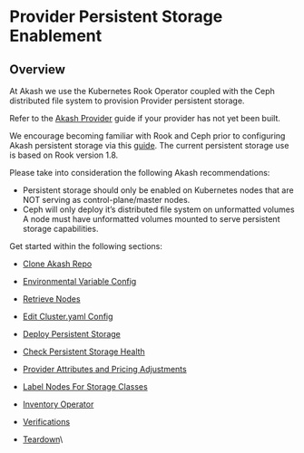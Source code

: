 # Provider Persistent Storage Enablement



## **Overview**

At Akash we use the Kubernetes Rook Operator coupled with the Ceph distributed file system to provision Provider persistent storage.

Refer to the  [Akash Provider](broken-reference) guide if your provider has not yet been built.

We encourage becoming familiar with Rook and Ceph prior to configuring Akash persistent storage via this [guide](https://rook.github.io/docs/rook/v1.8/).  The current persistent storage use is based on Rook version 1.8.

Please take into consideration the following Akash recommendations:

* Persistent storage should only be enabled on Kubernetes nodes that are NOT serving as control-plane/master nodes.
* Ceph will only deploy it’s distributed file system on unformatted volumes  A node must have unformatted volumes mounted to serve persistent storage capabilities.

Get started within the following sections:

* [Clone Akash Repo](broken-reference)
* [Environmental Variable Config](broken-reference)
* [Retrieve Nodes](broken-reference)
* [Edit Cluster.yaml Config](broken-reference)
* [Deploy Persistent Storage](broken-reference)
* [Check Persistent Storage Health](broken-reference)
* [Provider Attributes and Pricing Adjustments](broken-reference)
* [Label Nodes For Storage Classes](broken-reference)
* [Inventory Operator](broken-reference)
* [Verifications](broken-reference)
*   [Teardown](broken-reference)\


    \
     <a href="#attribute-adjustments" id="attribute-adjustments"></a>
    -----------------------------------------------------------------

    \
     <a href="#ensure-unformatted-drives" id="ensure-unformatted-drives"></a>
    -------------------------------------------------------------------------

